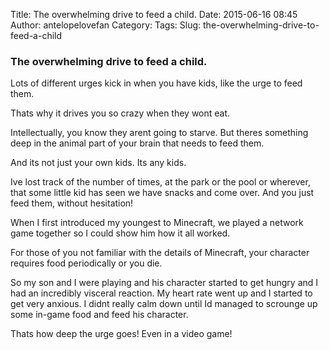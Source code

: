 Title: The overwhelming drive to feed a child.
Date: 2015-06-16 08:45
Author: antelopelovefan
Category: 
Tags: 
Slug: the-overwhelming-drive-to-feed-a-child

### The overwhelming drive to feed a child.

Lots of different urges kick in when you have kids, like the urge to feed them.

Thats why it drives you so crazy when they wont eat.

Intellectually, you know they arent going to starve. But theres something deep in the animal part of your brain that needs to feed them.

And its not just your own kids. Its any kids.

Ive lost track of the number of times, at the park or the pool or wherever, that some little kid has seen we have snacks and come over. And you just feed them, without hesitation!

When I first introduced my youngest to Minecraft, we played a network game together so I could show him how it all worked.

For those of you not familiar with the details of Minecraft, your character requires food periodically or you die.

So my son and I were playing and his character started to get hungry and I had an incredibly visceral reaction. My heart rate went up and I started to get very anxious. I didnt really calm down until Id managed to scrounge up some in-game food and feed his character.

Thats how deep the urge goes! Even in a video game!

